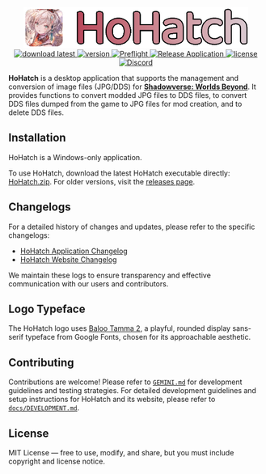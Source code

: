 <div align="center">
  <div>
    <a href="https://hohatch.draco.moe" target="_blank">
      <picture>
        <source media="(prefers-color-scheme: dark)" srcset="https://raw.githubusercontent.com/dracoboost/hohatch/refs/heads/master/images/hohatch-logo-dark.png">
        <img alt="HoHatch" src="https://raw.githubusercontent.com/dracoboost/hohatch/refs/heads/master/images/hohatch-logo-light.png" height="80" style="max-width: 100%;">
      </picture>
    </a>
  </div>
  <a href="https://github.com/dracoboost/hohatch/releases/latest">
    <img alt="download latest" src="https://img.shields.io/badge/download_latest-HoHatch-b7465a">
  </a>
  <a href="https://github.com/dracoboost/hohatch/releases">
    <img alt="version" src="https://img.shields.io/badge/version-1.0.1-b7465a">
  </a>
  <a href="https://github.com/dracoboost/hohatch/actions?query=workflow%3A%22Preflight+Check%22">
    <img alt="Preflight" src="https://github.com/dracoboost/hohatch/actions/workflows/preflight.yml/badge.svg">
  </a>
  <a href="https://github.com/dracoboost/hohatch/actions?query=workflow%3A%22Release+Executable%22">
    <img alt="Release Application" src="https://github.com/dracoboost/hohatch/actions/workflows/release.yml/badge.svg">
  </a>
  <a href="https://github.com/dracoboost/hohatch/blob/master/LICENSE">
    <img alt="license" src="https://img.shields.io/badge/license-MIT-lightgrey.svg">
  </a>
  <a href="https://discord.gg/fEUMrTGb23">
    <img alt="Discord" src="https://img.shields.io/discord/1408725175532519448">
  </a>
</div>

**HoHatch** is a desktop application that supports the management and conversion of image files (JPG/DDS) for [**Shadowverse: Worlds Beyond**](https://shadowverse-wb.com/). It provides functions to convert modded JPG files to DDS files, to convert DDS files dumped from the game to JPG files for mod creation, and to delete DDS files.

## Installation

HoHatch is a Windows-only application.

To use HoHatch, download the latest HoHatch executable directly: [HoHatch.zip](https://github.com/dracoboost/hohatch/releases/latest/download/HoHatch.zip). For older versions, visit the [releases page](https://github.com/dracoboost/hohatch/releases).

## Changelogs

For a detailed history of changes and updates, please refer to the specific changelogs:

* [HoHatch Application Changelog](frontend/CHANGELOG.md)
* [HoHatch Website Changelog](website/CHANGELOG.md)

We maintain these logs to ensure transparency and effective communication with our users and contributors.

## Logo Typeface

The HoHatch logo uses [Baloo Tamma 2](https://fonts.google.com/specimen/Baloo+Tamma+2?preview.text=HoHatch&query=Baloo+Tamma+2), a playful, rounded display sans-serif typeface from Google Fonts, chosen for its approachable aesthetic.

## Contributing

Contributions are welcome! Please refer to [`GEMINI.md`](GEMINI.md) for development guidelines and testing strategies.
For detailed development guidelines and setup instructions for HoHatch and its website, please refer to [`docs/DEVELOPMENT.md`](docs/DEVELOPMENT.md).

## License

MIT License ― free to use, modify, and share, but you must include copyright and license notice.

